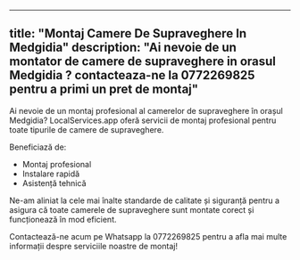 
---
title: "Montaj Camere De Supraveghere In Medgidia"
description: "Ai nevoie de un montator de camere de supraveghere in orasul Medgidia ? contacteaza-ne la 0772269825 pentru a primi un pret de montaj"
---


Ai nevoie de un montaj profesional al camerelor de supraveghere în orașul Medgidia? LocalServices.app oferă servicii de montaj profesional pentru toate tipurile de camere de supraveghere. 

Beneficiază de: 
- Montaj profesional 
- Instalare rapidă 
- Asistență tehnică 

Ne-am aliniat la cele mai înalte standarde de calitate și siguranță pentru a asigura că toate camerele de supraveghere sunt montate corect și funcționează în mod eficient. 

Contactează-ne acum pe Whatsapp la 0772269825 pentru a afla mai multe informații despre serviciile noastre de montaj!
